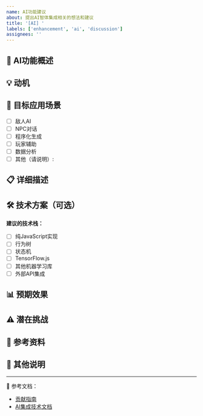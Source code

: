 ```yaml
---
name: AI功能建议
about: 提出AI智体集成相关的想法和建议
title: '[AI] '
labels: ['enhancement', 'ai', 'discussion']
assignees: ''
---
```


## 🤖 AI功能概述

<!-- 简要描述你想要实现的AI功能 -->

## 💡 动机

<!-- 为什么需要这个AI功能？它能解决什么问题或提升什么体验？ -->

## 🎯 目标应用场景

<!-- 这个AI功能将应用在哪里？ -->

- [ ] 敌人AI
- [ ] NPC对话
- [ ] 程序化生成
- [ ] 玩家辅助
- [ ] 数据分析
- [ ] 其他（请说明）: 

## 📋 详细描述

<!-- 详细描述AI功能的工作方式和预期效果 -->

## 🛠 技术方案（可选）

<!-- 如果你已经有初步的技术实现想法，请在此说明 -->

**建议的技术栈：**
- [ ] 纯JavaScript实现
- [ ] 行为树
- [ ] 状态机
- [ ] TensorFlow.js
- [ ] 其他机器学习库
- [ ] 外部API集成

## 📊 预期效果

<!-- 实现这个功能后，游戏体验将如何改善？ -->

## ⚠️ 潜在挑战

<!-- 实现这个功能可能面临的技术挑战或性能问题 -->

## 🔗 参考资料

<!-- 相关的论文、文章、项目或游戏示例 -->

## 💬 其他说明

<!-- 任何其他相关信息 -->

---

📖 参考文档：
- [贡献指南](../../CONTRIBUTING.md)
- [AI集成技术文档](../../AI_INTEGRATION.md)
